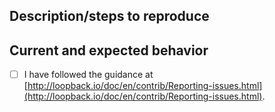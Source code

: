 ## Description/steps to reproduce

## Current and expected behavior

<!-- HELP US HELP YOU, PLEASE:
- Do a quick search to avoid duplicate issues
- Provide as much information as possible (reproduction sandbox, use case for features, etc.)
- Consider using a more suitable venue for questions such as Stack Overflow, Gitter, etc.
-->

- [ ] I have followed the guidance at [http://loopback.io/doc/en/contrib/Reporting-issues.html](http://loopback.io/doc/en/contrib/Reporting-issues.html).

